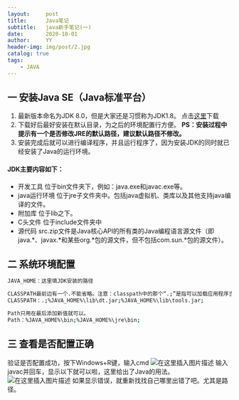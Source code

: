 ```yaml
---
layout:     post
title:      Java笔记
subtitle:   java新手笔记(一)
date:       2020-10-01
author:     YY
header-img: img/post/2.jpg
catalog: true
tags:
    - JAVA
---
```


## 一 安装Java SE（Java标准平台）
1. 最新版本命名为JDK 8.0，但是大家还是习惯称为JDK1.8。
点击[这里](https://www.oracle.com/java/technologies/javase/javase-jdk8-downloads.html)下载
2. 下载好后最好安装在默认目录，为之后的环境配置行方便。
**PS：安装过程中提示有一个是否修改JRE的默认路径，建议默认路径不修改。**
3. 安装完成后就可以进行编译程序，并且运行程序了，因为安装JDK的同时就已经安装了Java的运行环境。

#### JDK主要内容如下：

 - 开发工具
 位于bin文件夹下，例如：java.exe和javac.exe等。
 - java运行环境
 位于jre子文件夹中。包括java虚拟机、类库以及其他支持java编译的文件。
 - 附加库
 位于lib之下。
 - C头文件
 位于include文件夹中
 - 源代码
 src.zip文件是Java核心API的所有类的Java编程语言源文件（即java.*、javax.*和某些org.*包的源文件，但不包括com.sun.*包的源文件）。

## 二 系统环境配置

```bash
JAVA_HOME：这里填JDK安装的路径

CLASSPATH最前边有一个.不能省略。注意：classpath中的那个“.;”是指可以加载应用程序当前目录以及其子目录中的类。
CLASSPATH：.;%JAVA_HOME%\lib\dt.jar;%JAVA_HOME%\lib\tools.jar;

Path只用在最后添加新值就可以。
Path：%JAVA_HOME%\bin;%JAVA_HOME%\jre\bin;
```

## 三 查看是否配置正确
验证是否配置成功，按下Windows+R键，输入cmd
![在这里插入图片描述](https://img-blog.csdnimg.cn/20200805100515810.png?x-oss-process=image/watermark,type_ZmFuZ3poZW5naGVpdGk,shadow_10,text_aHR0cHM6Ly9ibG9nLmNzZG4ubmV0L3FxXzQ2MTEwMjI0,size_16,color_FFFFFF,t_70)
输入javac并回车，显示以下就可以啦，这里给出了Java的用法。
![在这里插入图片描述](https://img-blog.csdnimg.cn/20200805100700543.png?x-oss-process=image/watermark,type_ZmFuZ3poZW5naGVpdGk,shadow_10,text_aHR0cHM6Ly9ibG9nLmNzZG4ubmV0L3FxXzQ2MTEwMjI0,size_16,color_FFFFFF,t_70)
如果显示错误，就重新找找自己哪里出错了吧。尤其是路径。